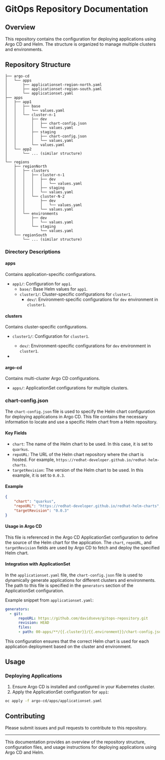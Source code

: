 # GitOps Repository Documentation

## Overview

This repository contains the configuration for deploying applications using Argo CD and Helm. The structure is organized to manage multiple clusters and environments.

## Repository Structure

```
├── argo-cd
│   └── apps
│       ├── applicationset-region-north.yaml
│       ├── applicationset-region-south.yaml
│       └── applicationset.yaml
├── apps
│   ├── app1
│   │   ├── base
│   │   │   └── values.yaml
│   │   └── cluster-n-1
│   │       ├── dev
│   │       │   ├── chart-config.json
│   │       │   └── values.yaml
│   │       ├── staging
│   │       │   ├── chart-config.json
│   │       │   └── values.yaml
│   │       └── values.yaml
│   └── app2
│       └── ... (similar structure)
│   
└── regions
    ├── regionNorth
    │   ├── clusters
    │   │   ├── cluster-n-1
    │   │   │   ├── dev
    │   │   │   │   └── values.yaml
    │   │   │   ├── staging
    │   │   │   └── values.yaml
    │   │   └── cluster-N-2
    │   │       ├── dev
    │   │       │   └── values.yaml
    │   │       └── values.yaml
    │   └── environments
    │       ├── dev
    │       │   └── values.yaml
    │       └── staging
    │           └── values.yaml
    └── regionSouth
        └── ... (similar structure)
```

### Directory Descriptions

#### apps

Contains application-specific configurations.
  - `app1/`: Configuration for `app1`.
    - `base/`: Base Helm values for `app1`.
    - `cluster1/`: Cluster-specific configurations for `cluster1`.
      - `dev/`: Environment-specific configurations for `dev` environment in `cluster1`.

#### clusters

Contains cluster-specific configurations.
  - `cluster1/`: Configuration for `cluster1`.
    - `dev/`: Environment-specific configurations for `dev` environment in `cluster1`.

- 

#### argo-cd

Contains multi-cluster Argo CD configurations.
  - `apps/`: ApplicationSet configurations for multiple clusters.

### chart-config.json

The `chart-config.json` file is used to specify the Helm chart configuration for deploying applications in Argo CD. This file contains the necessary information to locate and use a specific Helm chart from a Helm repository.

#### Key Fields

- `chart`: The name of the Helm chart to be used. In this case, it is set to `quarkus`.
- `repoURL`: The URL of the Helm chart repository where the chart is hosted. For example, `https://redhat-developer.github.io/redhat-helm-charts`.
- `targetRevision`: The version of the Helm chart to be used. In this example, it is set to `0.0.3`.

#### Example

```json
{
    "chart": "quarkus",
    "repoURL": "https://redhat-developer.github.io/redhat-helm-charts",
    "targetRevision": "0.0.3"
}
```

#### Usage in Argo CD

This file is referenced in the Argo CD ApplicationSet configuration to define the source of the Helm chart for the application. The `chart`, `repoURL`, and `targetRevision` fields are used by Argo CD to fetch and deploy the specified Helm chart.

#### Integration with ApplicationSet

In the `applicationset.yaml` file, the `chart-config.json` file is used to dynamically generate applications for different clusters and environments. The path to this file is specified in the `generators` section of the ApplicationSet configuration.

Example snippet from `applicationset.yaml`:

```yaml
generators:
  - git:
      repoURL: https://github.com/davidseve/gitops-repository.git
      revision: HEAD
      files:
      - path: 00-apps/**/{{.cluster}}/{{.environment}}/chart-config.json
```

This configuration ensures that the correct Helm chart is used for each application deployment based on the cluster and environment.

## Usage

### Deploying Applications

1. Ensure Argo CD is installed and configured in your Kubernetes cluster.
2. Apply the ApplicationSet configuration for `app1`:

```sh
oc apply -f argo-cd/apps/applicationset.yaml
```

## Contributing

Please submit issues and pull requests to contribute to this repository.

---

This documentation provides an overview of the repository structure, configuration files, and usage instructions for deploying applications using Argo CD and Helm.